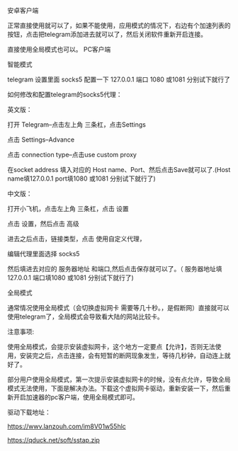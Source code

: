 
安卓客户端

正常直接使用就可以了，如果不能使用，应用模式的情况下，右边有个加速列表的按钮，点击把telegram添加进去就可以了，然后关闭软件重新开启连接。

直接使用全局模式也可以。
PC客户端

智能模式

telegram 设置里面 socks5 配置一下 127.0.0.1 端口 1080 或1081 分别试下就行了

如何修改和配置telegram的socks5代理：

英文版：

打开 Telegram–点击左上角 三条杠，点击Settings

点击 Settings–Advance

点击 connection type–点击use custom proxy

在socket address 填入对应的 Host name、Port、然后点击Save就可以了.(Host name填127.0.0.1 port填1080 或1081 分别试下就行了)

中文版：

打开小飞机，点击左上角 三条杠，点击 设置

点击 设置，然后点击 高级

进去之后点击，链接类型，点击 使用自定义代理，

编辑代理里面选择 socks5

然后填进去对应的 服务器地址 和端口,然后点击保存就可以了。（ 服务器地址填127.0.0.1 端口填1080 或1081 分别试下就行了)

全局模式

通常情况使用全局模式（会切换虚拟网卡 需要等几十秒。，是假断网）直接就可以使用telegram了，全局模式会导致看大陆的网站比较卡。

注意事项:

使用全局模式，会提示安装虚拟网卡，这个地方一定要点【允许】，否则无法使用，安装完之后，点击连接，会有短暂的断网现象发生，等待几秒钟，自动连上就好了。

部分用户使用全局模式，第一次提示安装虚拟网卡的时候，没有点允许，导致全局模式无法使用，下面是解决办法。下载这个虚拟网卡驱动，重新安装一下，然后重新开启加速器的pc客户端，使用全局模式即可。

驱动下载地址：

<https://wwv.lanzouh.com/im8V01w55hlc>

<https://qduck.net/soft/sstap.zip>
